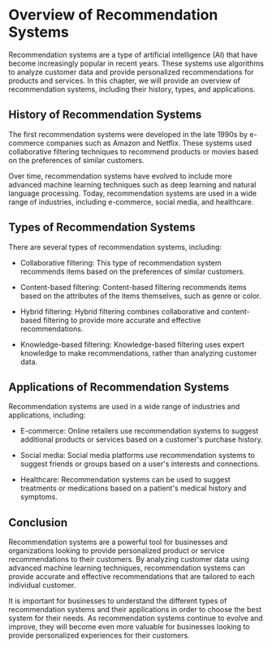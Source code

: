 Overview of Recommendation Systems
========================================================================

Recommendation systems are a type of artificial intelligence (AI) that have become increasingly popular in recent years. These systems use algorithms to analyze customer data and provide personalized recommendations for products and services. In this chapter, we will provide an overview of recommendation systems, including their history, types, and applications.

History of Recommendation Systems
---------------------------------

The first recommendation systems were developed in the late 1990s by e-commerce companies such as Amazon and Netflix. These systems used collaborative filtering techniques to recommend products or movies based on the preferences of similar customers.

Over time, recommendation systems have evolved to include more advanced machine learning techniques such as deep learning and natural language processing. Today, recommendation systems are used in a wide range of industries, including e-commerce, social media, and healthcare.

Types of Recommendation Systems
-------------------------------

There are several types of recommendation systems, including:

* Collaborative filtering: This type of recommendation system recommends items based on the preferences of similar customers.

* Content-based filtering: Content-based filtering recommends items based on the attributes of the items themselves, such as genre or color.

* Hybrid filtering: Hybrid filtering combines collaborative and content-based filtering to provide more accurate and effective recommendations.

* Knowledge-based filtering: Knowledge-based filtering uses expert knowledge to make recommendations, rather than analyzing customer data.

Applications of Recommendation Systems
--------------------------------------

Recommendation systems are used in a wide range of industries and applications, including:

* E-commerce: Online retailers use recommendation systems to suggest additional products or services based on a customer's purchase history.

* Social media: Social media platforms use recommendation systems to suggest friends or groups based on a user's interests and connections.

* Healthcare: Recommendation systems can be used to suggest treatments or medications based on a patient's medical history and symptoms.

Conclusion
----------

Recommendation systems are a powerful tool for businesses and organizations looking to provide personalized product or service recommendations to their customers. By analyzing customer data using advanced machine learning techniques, recommendation systems can provide accurate and effective recommendations that are tailored to each individual customer.

It is important for businesses to understand the different types of recommendation systems and their applications in order to choose the best system for their needs. As recommendation systems continue to evolve and improve, they will become even more valuable for businesses looking to provide personalized experiences for their customers.
